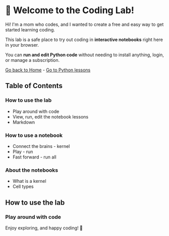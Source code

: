# 👋 Welcome to the Coding Lab!

Hi! I'm a mom who codes, and I wanted to create a free and easy way to get started learning coding.

This lab is a safe place to try out coding in **interactive notebooks** right here in your browser.

You can **run and edit Python code** without needing to install anything, login, or manage a subscription.

[Go back to Home](/) - [Go to Python lessons](/docs/python)

## Table of Contents

### How to use the lab

- Play around with code
- View, run, edit the notebook lessons
- Markdown

### How to use a notebook

- Connect the brains - kernel
- Play - run
- Fast forward - run all

### About the notebooks

- What is a kernel
- Cell types

## How to use the lab

### Play around with code





Enjoy exploring, and happy coding! 🚀

